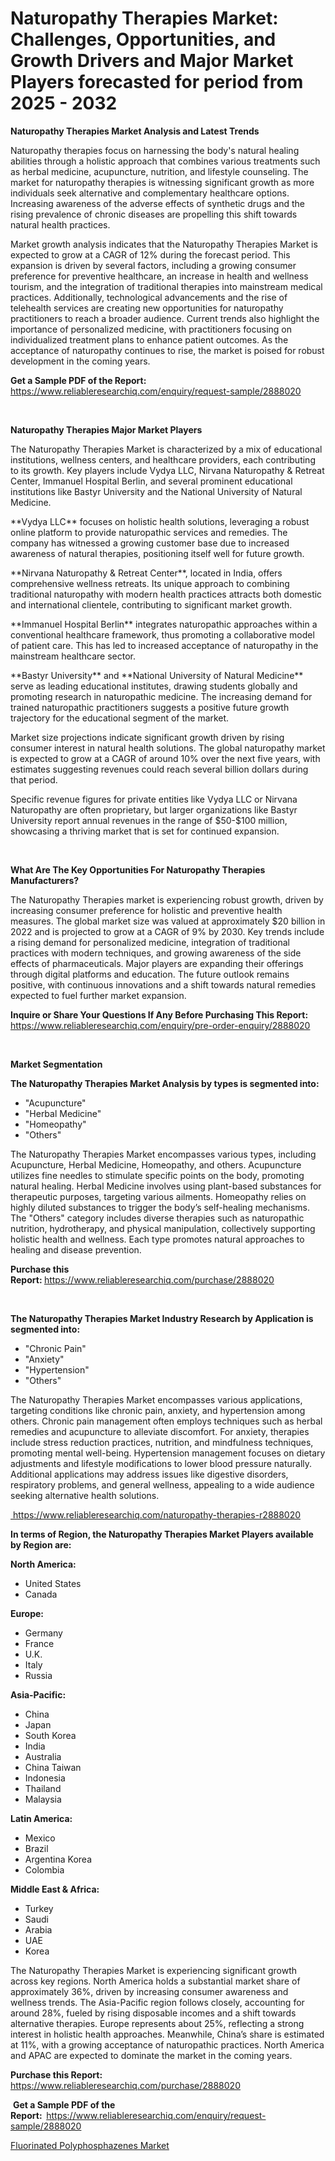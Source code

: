 <p><h1>Naturopathy Therapies Market: Challenges, Opportunities, and Growth Drivers and Major Market Players forecasted for period from 2025 - 2032</h1></p><p><strong>Naturopathy Therapies Market Analysis and Latest Trends</strong></p>
<p><p>Naturopathy therapies focus on harnessing the body's natural healing abilities through a holistic approach that combines various treatments such as herbal medicine, acupuncture, nutrition, and lifestyle counseling. The market for naturopathy therapies is witnessing significant growth as more individuals seek alternative and complementary healthcare options. Increasing awareness of the adverse effects of synthetic drugs and the rising prevalence of chronic diseases are propelling this shift towards natural health practices.</p><p>Market growth analysis indicates that the Naturopathy Therapies Market is expected to grow at a CAGR of 12% during the forecast period. This expansion is driven by several factors, including a growing consumer preference for preventive healthcare, an increase in health and wellness tourism, and the integration of traditional therapies into mainstream medical practices. Additionally, technological advancements and the rise of telehealth services are creating new opportunities for naturopathy practitioners to reach a broader audience. Current trends also highlight the importance of personalized medicine, with practitioners focusing on individualized treatment plans to enhance patient outcomes. As the acceptance of naturopathy continues to rise, the market is poised for robust development in the coming years.</p></p>
<p><strong>Get a Sample PDF of the Report:&nbsp;</strong> <a href="https://www.reliableresearchiq.com/enquiry/request-sample/2888020?utm_campaign=3514&utm_medium=2&utm_source=Github&utm_content=ia&utm_term=14032025&utm_id=naturopathy-therapies">https://www.reliableresearchiq.com/enquiry/request-sample/2888020</a></p>
<p>&nbsp;</p>
<p><strong>Naturopathy Therapies Major Market Players</strong></p>
<p><p>The Naturopathy Therapies Market is characterized by a mix of educational institutions, wellness centers, and healthcare providers, each contributing to its growth. Key players include Vydya LLC, Nirvana Naturopathy & Retreat Center, Immanuel Hospital Berlin, and several prominent educational institutions like Bastyr University and the National University of Natural Medicine.</p><p>**Vydya LLC** focuses on holistic health solutions, leveraging a robust online platform to provide naturopathic services and remedies. The company has witnessed a growing customer base due to increased awareness of natural therapies, positioning itself well for future growth.</p><p>**Nirvana Naturopathy & Retreat Center**, located in India, offers comprehensive wellness retreats. Its unique approach to combining traditional naturopathy with modern health practices attracts both domestic and international clientele, contributing to significant market growth.</p><p>**Immanuel Hospital Berlin** integrates naturopathic approaches within a conventional healthcare framework, thus promoting a collaborative model of patient care. This has led to increased acceptance of naturopathy in the mainstream healthcare sector.</p><p>**Bastyr University** and **National University of Natural Medicine** serve as leading educational institutes, drawing students globally and promoting research in naturopathic medicine. The increasing demand for trained naturopathic practitioners suggests a positive future growth trajectory for the educational segment of the market.</p><p>Market size projections indicate significant growth driven by rising consumer interest in natural health solutions. The global naturopathy market is expected to grow at a CAGR of around 10% over the next five years, with estimates suggesting revenues could reach several billion dollars during that period.</p><p>Specific revenue figures for private entities like Vydya LLC or Nirvana Naturopathy are often proprietary, but larger organizations like Bastyr University report annual revenues in the range of $50-$100 million, showcasing a thriving market that is set for continued expansion.</p></p>
<p>&nbsp;</p>
<p><strong>What Are The Key Opportunities For Naturopathy Therapies Manufacturers?</strong></p>
<p><p>The Naturopathy Therapies market is experiencing robust growth, driven by increasing consumer preference for holistic and preventive health measures. The global market size was valued at approximately $20 billion in 2022 and is projected to grow at a CAGR of 9% by 2030. Key trends include a rising demand for personalized medicine, integration of traditional practices with modern techniques, and growing awareness of the side effects of pharmaceuticals. Major players are expanding their offerings through digital platforms and education. The future outlook remains positive, with continuous innovations and a shift towards natural remedies expected to fuel further market expansion.</p></p>
<p><strong>Inquire or Share Your Questions If Any Before Purchasing This Report:</strong> <a href="https://www.reliableresearchiq.com/enquiry/pre-order-enquiry/2888020?utm_campaign=3514&utm_medium=2&utm_source=Github&utm_content=ia&utm_term=14032025&utm_id=naturopathy-therapies">https://www.reliableresearchiq.com/enquiry/pre-order-enquiry/2888020</a></p>
<p>&nbsp;</p>
<p><strong>Market Segmentation</strong></p>
<p><strong>The Naturopathy Therapies Market Analysis by types is segmented into:</strong></p>
<p><ul><li>"Acupuncture"</li><li>"Herbal Medicine"</li><li>"Homeopathy"</li><li>"Others"</li></ul></p>
<p><p>The Naturopathy Therapies Market encompasses various types, including Acupuncture, Herbal Medicine, Homeopathy, and others. Acupuncture utilizes fine needles to stimulate specific points on the body, promoting natural healing. Herbal Medicine involves using plant-based substances for therapeutic purposes, targeting various ailments. Homeopathy relies on highly diluted substances to trigger the body’s self-healing mechanisms. The "Others" category includes diverse therapies such as naturopathic nutrition, hydrotherapy, and physical manipulation, collectively supporting holistic health and wellness. Each type promotes natural approaches to healing and disease prevention.</p></p>
<p><strong>Purchase this Report:&nbsp;</strong><a href="https://www.reliableresearchiq.com/purchase/2888020?utm_campaign=3514&utm_medium=2&utm_source=Github&utm_content=ia&utm_term=14032025&utm_id=naturopathy-therapies">https://www.reliableresearchiq.com/purchase/2888020</a></p>
<p>&nbsp;</p>
<p><strong>The Naturopathy Therapies Market Industry Research by Application is segmented into:</strong></p>
<p><ul><li>"Chronic Pain"</li><li>"Anxiety"</li><li>"Hypertension"</li><li>"Others"</li></ul></p>
<p><p>The Naturopathy Therapies Market encompasses various applications, targeting conditions like chronic pain, anxiety, and hypertension among others. Chronic pain management often employs techniques such as herbal remedies and acupuncture to alleviate discomfort. For anxiety, therapies include stress reduction practices, nutrition, and mindfulness techniques, promoting mental well-being. Hypertension management focuses on dietary adjustments and lifestyle modifications to lower blood pressure naturally. Additional applications may address issues like digestive disorders, respiratory problems, and general wellness, appealing to a wide audience seeking alternative health solutions.</p></p>
<p><a href="https://www.reliableresearchiq.com/naturopathy-therapies-r2888020?utm_campaign=3514&utm_medium=2&utm_source=Github&utm_content=ia&utm_term=14032025&utm_id=naturopathy-therapies">&nbsp;https://www.reliableresearchiq.com/naturopathy-therapies-r2888020</a></p>
<p><strong>In terms of Region, the Naturopathy Therapies Market Players available by Region are:</strong></p>
<p>
    <p> <strong> North America: </strong>
        <ul>
            <li>United States</li>
            <li>Canada</li>
        </ul>
        </p> 
    <p> <strong> Europe: </strong>
        <ul>
            <li>Germany</li>
            <li>France</li>
            <li>U.K.</li>
            <li>Italy</li>
            <li>Russia</li>
        </ul>
        </p> 
    <p> <strong> Asia-Pacific: </strong>
        <ul>
            <li>China</li>
            <li>Japan</li>
            <li>South Korea</li>
            <li>India</li>
            <li>Australia</li>
            <li>China Taiwan</li>
            <li>Indonesia</li>
            <li>Thailand</li>
            <li>Malaysia</li>
        </ul>
        </p> 
    <p> <strong> Latin America: </strong>
        <ul>
            <li>Mexico</li>
            <li>Brazil</li>
            <li>Argentina Korea</li>
            <li>Colombia</li>
        </ul>
        </p> 
    <p> <strong> Middle East & Africa: </strong>
        <ul>
            <li>Turkey</li>
            <li>Saudi</li>
            <li>Arabia</li>
            <li>UAE</li>
            <li>Korea</li>
        </ul>
    </p>
    </p>
<p><p>The Naturopathy Therapies Market is experiencing significant growth across key regions. North America holds a substantial market share of approximately 36%, driven by increasing consumer awareness and wellness trends. The Asia-Pacific region follows closely, accounting for around 28%, fueled by rising disposable incomes and a shift towards alternative therapies. Europe represents about 25%, reflecting a strong interest in holistic health approaches. Meanwhile, China’s share is estimated at 11%, with a growing acceptance of naturopathic practices. North America and APAC are expected to dominate the market in the coming years.</p></p>
<p><strong>Purchase this Report: </strong><a href="https://www.reliableresearchiq.com/purchase/2888020?utm_campaign=3514&utm_medium=2&utm_source=Github&utm_content=ia&utm_term=14032025&utm_id=naturopathy-therapies">https://www.reliableresearchiq.com/purchase/2888020</a></p>
<p>&nbsp;<strong>Get a Sample PDF of the Report:&nbsp;&nbsp;</strong><a href="https://www.reliableresearchiq.com/enquiry/request-sample/2888020?utm_campaign=3514&utm_medium=2&utm_source=Github&utm_content=ia&utm_term=14032025&utm_id=naturopathy-therapies">https://www.reliableresearchiq.com/enquiry/request-sample/2888020</a></p>
<p><strong></strong></p>
<p><p><a href="https://github.com/kmettjanksj7/Market-Research-Report-List-1/blob/main/fluorinated-polyphosphazenes-market.md?utm_campaign=3514&utm_medium=2&utm_source=Github&utm_content=ia&utm_term=14032025&utm_id=naturopathy-therapies">Fluorinated Polyphosphazenes Market</a></p></p>